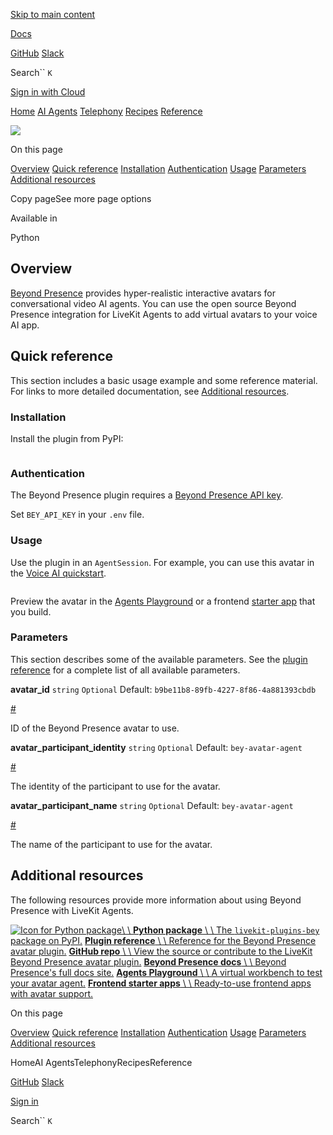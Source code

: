 [Skip to main content](https://docs.livekit.io/agents/models/avatar/plugins/bey/#main-content)

[Docs](https://docs.livekit.io/home/)

[GitHub](https://github.com/livekit/livekit) [Slack](https://livekit.io/join-slack)

Search`` `K`

[Sign in with Cloud](https://cloud.livekit.io/login?r=/login_success?redirect_to=https://docs.livekit.io/agents/models/avatar/plugins/bey/)

[Home](https://docs.livekit.io/home/) [AI Agents](https://docs.livekit.io/agents/) [Telephony](https://docs.livekit.io/sip/) [Recipes](https://docs.livekit.io/recipes/) [Reference](https://docs.livekit.io/reference/)

![](https://docs.livekit.io/images/icons/icon-logo-bey.svg)

On this page

[Overview](https://docs.livekit.io/agents/models/avatar/plugins/bey/#overview) [Quick reference](https://docs.livekit.io/agents/models/avatar/plugins/bey/#quick-reference) [Installation](https://docs.livekit.io/agents/models/avatar/plugins/bey/#installation) [Authentication](https://docs.livekit.io/agents/models/avatar/plugins/bey/#authentication) [Usage](https://docs.livekit.io/agents/models/avatar/plugins/bey/#usage) [Parameters](https://docs.livekit.io/agents/models/avatar/plugins/bey/#parameters) [Additional resources](https://docs.livekit.io/agents/models/avatar/plugins/bey/#additional-resources)

Copy pageSee more page options

Available in

Python

## Overview

[Beyond Presence](https://www.beyondpresence.ai/) provides hyper-realistic interactive avatars for conversational video AI agents. You can use the open source Beyond Presence integration for LiveKit Agents to add virtual avatars to your voice AI app.

## Quick reference

This section includes a basic usage example and some reference material. For links to more detailed documentation, see [Additional resources](https://docs.livekit.io/agents/models/avatar/plugins/bey/#additional-resources).

### Installation

Install the plugin from PyPI:

```

```

### Authentication

The Beyond Presence plugin requires a [Beyond Presence API key](https://docs.bey.dev/api-key).

Set `BEY_API_KEY` in your `.env` file.

### Usage

Use the plugin in an `AgentSession`. For example, you can use this avatar in the [Voice AI quickstart](https://docs.livekit.io/agents/start/voice-ai/).

```

```

Preview the avatar in the [Agents Playground](https://docs.livekit.io/agents/start/playground/) or a frontend [starter app](https://docs.livekit.io/agents/start/frontend/#starter-apps) that you build.

### Parameters

This section describes some of the available parameters. See the [plugin reference](https://docs.livekit.io/reference/python/v1/livekit/plugins/bey/index.html#livekit.plugins.bey.AvatarSession) for a complete list of all available parameters.

**avatar\_id** `string` `Optional` Default: `b9be11b8-89fb-4227-8f86-4a881393cbdb`

[#](https://docs.livekit.io/agents/models/avatar/plugins/bey/#avatar_id)

ID of the Beyond Presence avatar to use.

**avatar\_participant\_identity** `string` `Optional` Default: `bey-avatar-agent`

[#](https://docs.livekit.io/agents/models/avatar/plugins/bey/#avatar_participant_identity)

The identity of the participant to use for the avatar.

**avatar\_participant\_name** `string` `Optional` Default: `bey-avatar-agent`

[#](https://docs.livekit.io/agents/models/avatar/plugins/bey/#avatar_participant_name)

The name of the participant to use for the avatar.

## Additional resources

The following resources provide more information about using Beyond Presence with LiveKit Agents.

[![Icon for Python package](https://docs.livekit.io/images/sdks/python-greyscale.svg)\\
\\
**Python package** \\
\\
The `livekit-plugins-bey` package on PyPI.](https://pypi.org/project/livekit-plugins-bey/) [**Plugin reference** \\
\\
Reference for the Beyond Presence avatar plugin.](https://docs.livekit.io/reference/python/v1/livekit/plugins/bey/index.html#livekit.plugins.bey.AvatarSession) [**GitHub repo** \\
\\
View the source or contribute to the LiveKit Beyond Presence avatar plugin.](https://github.com/livekit/agents/tree/main/livekit-plugins/livekit-plugins-bey) [**Beyond Presence docs** \\
\\
Beyond Presence's full docs site.](https://docs.bey.dev/docs) [**Agents Playground** \\
\\
A virtual workbench to test your avatar agent.](https://docs.livekit.io/agents/start/playground/) [**Frontend starter apps** \\
\\
Ready-to-use frontend apps with avatar support.](https://docs.livekit.io/agents/start/frontend/#starter-apps)

On this page

[Overview](https://docs.livekit.io/agents/models/avatar/plugins/bey/#overview) [Quick reference](https://docs.livekit.io/agents/models/avatar/plugins/bey/#quick-reference) [Installation](https://docs.livekit.io/agents/models/avatar/plugins/bey/#installation) [Authentication](https://docs.livekit.io/agents/models/avatar/plugins/bey/#authentication) [Usage](https://docs.livekit.io/agents/models/avatar/plugins/bey/#usage) [Parameters](https://docs.livekit.io/agents/models/avatar/plugins/bey/#parameters) [Additional resources](https://docs.livekit.io/agents/models/avatar/plugins/bey/#additional-resources)

HomeAI AgentsTelephonyRecipesReference

[GitHub](https://github.com/livekit/livekit) [Slack](https://livekit.io/join-slack)

[Sign in](https://cloud.livekit.io/login?r=/login_success?redirect_to=https://docs.livekit.io/agents/models/avatar/plugins/bey/)

Search`` `K`